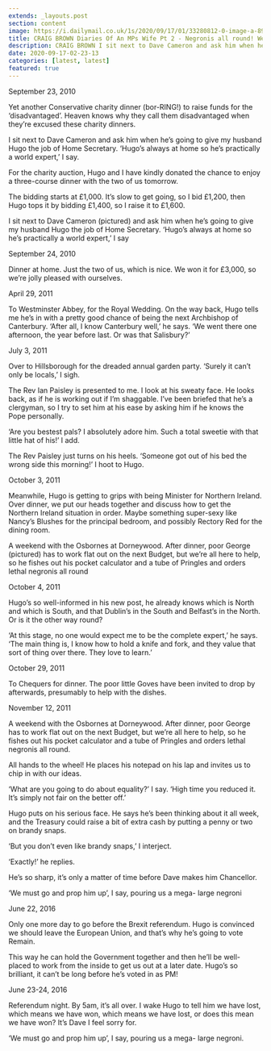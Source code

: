 ```yaml
---
extends: _layouts.post
section: content
image: https://i.dailymail.co.uk/1s/2020/09/17/01/33280812-0-image-a-89_1600303442953.jpg 
title: CRAIG BROWN Diaries Of An MPs Wife Pt 2 - Negronis all round! Were on Budget duty  
description: CRAIG BROWN I sit next to Dave Cameron and ask him when hes going to give my husband Hugo the job of Home Secretary. Hugos always at home so hes practically a world expert, I say. 
date: 2020-09-17-02-23-13 
categories: [latest, latest] 
featured: true 
--- 
```

September 23, 2010

Yet another Conservative charity dinner (bor-RING!) to raise funds for the ‘disadvantaged’. Heaven knows why they call them disadvantaged when they’re excused these charity dinners.

I sit next to Dave Cameron and ask him when he’s going to give my husband Hugo the job of Home Secretary. ‘Hugo’s always at home so he’s practically a world expert,’ I say.

For the charity auction, Hugo and I have kindly donated the chance to enjoy a three-course dinner with the two of us tomorrow.

The bidding starts at £1,000. It’s slow to get going, so I bid £1,200, then Hugo tops it by bidding £1,400, so I raise it to £1,600.

I sit next to Dave Cameron (pictured) and ask him when he’s going to give my husband Hugo the job of Home Secretary. ‘Hugo’s always at home so he’s practically a world expert,’ I say

September 24, 2010

Dinner at home. Just the two of us, which is nice. We won it for £3,000, so we’re jolly pleased with ourselves.

April 29, 2011

To Westminster Abbey, for the Royal Wedding. On the way back, Hugo tells me he’s in with a pretty good chance of being the next Archbishop of Canterbury. ‘After all, I know Canterbury well,’ he says. ‘We went there one afternoon, the year before last. Or was that Salisbury?’

July 3, 2011

Over to Hillsborough for the dreaded annual garden party. ‘Surely it can’t only be locals,’ I sigh.

The Rev Ian Paisley is presented to me. I look at his sweaty face. He looks back, as if he is working out if I’m shaggable. I’ve been briefed that he’s a clergyman, so I try to set him at his ease by asking him if he knows the Pope personally.

‘Are you bestest pals? I absolutely adore him. Such a total sweetie with that little hat of his!’ I add.

The Rev Paisley just turns on his heels. ‘Someone got out of his bed the wrong side this morning!’ I hoot to Hugo.

October 3, 2011

Meanwhile, Hugo is getting to grips with being Minister for Northern Ireland. Over dinner, we put our heads together and discuss how to get the Northern Ireland situation in order. Maybe something super-sexy like Nancy’s Blushes for the principal bedroom, and possibly Rectory Red for the dining room.

A weekend with the Osbornes at Dorneywood. After dinner, poor George (pictured) has to work flat out on the next Budget, but we’re all here to help, so he fishes out his pocket calculator and a tube of Pringles and orders lethal negronis all round

October 4, 2011

Hugo’s so well-informed in his new post, he already knows which is North and which is South, and that Dublin’s in the South and Belfast’s in the North. Or is it the other way round?

‘At this stage, no one would expect me to be the complete expert,’ he says. ‘The main thing is, I know how to hold a knife and fork, and they value that sort of thing over there. They love to learn.’

October 29, 2011

To Chequers for dinner. The poor little Goves have been invited to drop by afterwards, presumably to help with the dishes.

November 12, 2011

A weekend with the Osbornes at Dorneywood. After dinner, poor George has to work flat out on the next Budget, but we’re all here to help, so he fishes out his pocket calculator and a tube of Pringles and orders lethal negronis all round.

All hands to the wheel! He places his notepad on his lap and invites us to chip in with our ideas.

‘What are you going to do about equality?’ I say. ‘High time you reduced it. It’s simply not fair on the better off.’

Hugo puts on his serious face. He says he’s been thinking about it all week, and the Treasury could raise a bit of extra cash by putting a penny or two on brandy snaps.

‘But you don’t even like brandy snaps,’ I interject.

‘Exactly!’ he replies.

He’s so sharp, it’s only a matter of time before Dave makes him Chancellor.

‘We must go and prop him up’, I say, pouring us a mega- large negroni

June 22, 2016

Only one more day to go before the Brexit referendum. Hugo is convinced we should leave the European Union, and that’s why he’s going to vote Remain.

This way he can hold the Government together and then he’ll be well-placed to work from the inside to get us out at a later date. Hugo’s so brilliant, it can’t be long before he’s voted in as PM!

June 23-24, 2016

Referendum night. By 5am, it’s all over. I wake Hugo to tell him we have lost, which means we have won, which means we have lost, or does this mean we have won? It’s Dave I feel sorry for.

‘We must go and prop him up’, I say, pouring us a mega- large negroni.

